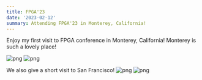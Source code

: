 ```yaml
---
title: FPGA'23
date: '2023-02-12'
summary: Attending FPGA'23 in Monterey, California!
---
```



<!-- ```python
from IPython.core.display import Image
Image('https://www.python.org/static/community_logos/python-logo-master-v3-TM-flattened.png')
``` -->

Enjoy my first visit to FPGA conference in Monterey, California! Monterey is such a lovely place!   
<!-- ![png](1.jpg) -->
![png](2.jpg)
![png](3.jpg)


We also give a short visit to San Francisco!
![png](4.jpg)
![png](5.jpg)


<!-- 
```python
print("Welcome to Academic!")
```

    Welcome to Academic!

## Organize your notebooks

Place the notebooks that you would like to publish in a `notebooks` folder at the root of your website.

## Import the notebooks into your site

```bash
pipx install academic
academic import 'notebooks/**.ipynb' content/post/ --verbose
```

The notebooks will be published to the folder you specify above. In this case, they will be published to your `content/post/` folder. -->
